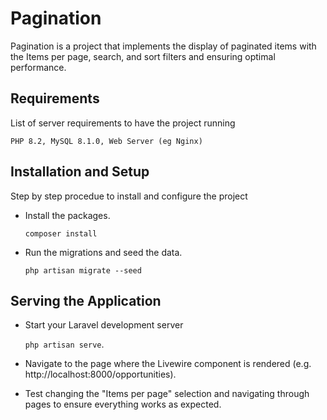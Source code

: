 # Pagination

Pagination is a project that implements the display of paginated items with the Items per page, search, and sort filters and ensuring optimal performance.

## Requirements

List of server requirements to have the project running

`PHP 8.2, MySQL 8.1.0, Web Server (eg Nginx)`

## Installation and Setup

Step by step procedue to install and configure the project

- Install the packages.
    
    `composer install`

- Run the migrations and seed the data.

    `php artisan migrate --seed`


## Serving the Application

- Start your Laravel development server

    `php artisan serve`.

- Navigate to the page where the Livewire component is rendered (e.g. http://localhost:8000/opportunities).

- Test changing the "Items per page" selection and navigating through pages to ensure
everything works as expected.
